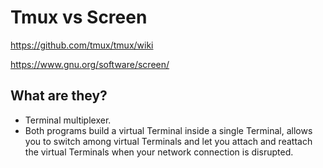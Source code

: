 # Tmux vs Screen

https://github.com/tmux/tmux/wiki

https://www.gnu.org/software/screen/

## What are they?

- Terminal multiplexer.
- Both programs build a virtual Terminal inside a single Terminal, allows you to switch among virtual Terminals and let you attach and reattach the virtual Terminals when your network connection is disrupted.

